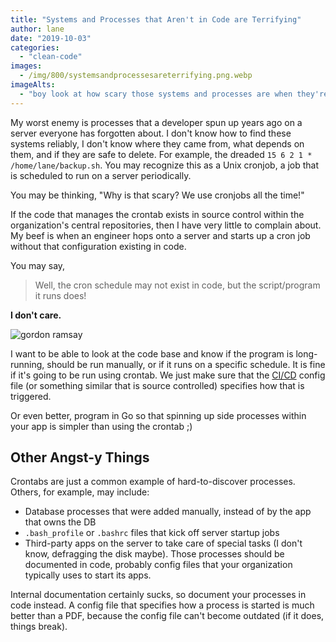 ```yaml
---
title: "Systems and Processes that Aren't in Code are Terrifying"
author: lane
date: "2019-10-03"
categories:
  - "clean-code"
images:
  - /img/800/systemsandprocessesareterrifying.png.webp
imageAlts:
  - "boy look at how scary those systems and processes are when they're not in code"
---
```


My worst enemy is processes that a developer spun up years ago on a server everyone has forgotten about. I don't know how to find these systems reliably, I don't know where they came from, what depends on them, and if they are safe to delete. For example, the dreaded `15 6 2 1 * /home/lane/backup.sh`. You may recognize this as a Unix cronjob, a job that is scheduled to run on a server periodically.

You may be thinking, "Why is that scary? We use cronjobs all the time!"

If the code that manages the crontab exists in source control within the organization's central repositories, then I have very little to complain about. My beef is when an engineer hops onto a server and starts up a cron job without that configuration existing in code.

You may say,

> Well, the cron schedule may not exist in code, but the script/program it runs does!

**I don't care.**

![gordon ramsay](/img/800/26ipc1.jpg)

I want to be able to look at the code base and know if the program is long-running, should be run manually, or if it runs on a specific schedule. It is fine if it's going to be run using crontab. We just make sure that the [CI/CD](https://www.boot.dev/courses/learn-ci-cd-github-docker) config file (or something similar that is source controlled) specifies how that is triggered.

Or even better, program in Go so that spinning up side processes within your app is simpler than using the crontab ;)

## Other Angst-y Things

Crontabs are just a common example of hard-to-discover processes. Others, for example, may include:

- Database processes that were added manually, instead of by the app that owns the DB
- `.bash_profile` or `.bashrc` files that kick off server startup jobs
- Third-party apps on the server to take care of special tasks (I don't know, defragging the disk maybe). Those processes should be documented in code, probably config files that your organization typically uses to start its apps.

Internal documentation certainly sucks, so document your processes in code instead. A config file that specifies how a process is started is much better than a PDF, because the config file can't become outdated (if it does, things break).
